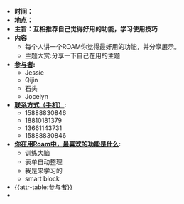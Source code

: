 - **时间：**
- **地点：**
- **主旨：互相推荐自己觉得好用的功能，学习使用技巧**
- **内容**
    - 每个人讲一个ROAM你觉得最好用的功能，并分享展示。
    - 主题大赏:分享一下自己在用的主题
- **[参与者](参与者.md):**
    - Jessie
    - Qijin
    - 石头
    - Jocelyn
- **[联系方式（手机）](联系方式（手机）.md):** 
    - 15888830846
    - 18810181379
    - 13661143731
    - 15888830846
- **[你在用Roam中，最喜欢的功能是什么](你在用Roam中，最喜欢的功能是什么.md):**
    - 训练大脑
    - 表单自动整理
    - 我是来学习的
    - smart block
- {{attr-table:[参与者](参与者.md)}}
- 
